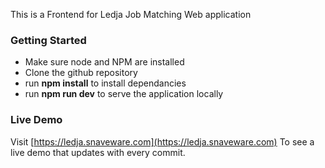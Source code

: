 This is a Frontend for Ledja Job Matching Web application

### Getting Started

-   Make sure node and NPM are installed
-   Clone the github repository
-   run **npm install** to install dependancies
-   run **npm run dev** to serve the application locally

### Live Demo

Visit [https://ledja.snaveware.com](https://ledja.snaveware.com) To see a live demo that updates with every commit.
